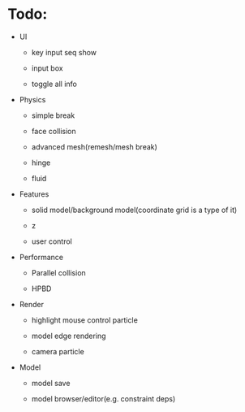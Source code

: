 # Todo:

* UI

	* key input seq show

	* input box

	* toggle all info

* Physics

	* simple break

	* face collision

	* advanced mesh(remesh/mesh break)

	* hinge

	* fluid

* Features

	* solid model/background model(coordinate grid is a type of it)

	* z

	* user control

* Performance

	* Parallel collision

	* HPBD

* Render

	* highlight mouse control particle

	* model edge rendering

	* camera particle

* Model

	* model save

	* model browser/editor(e.g. constraint deps)
